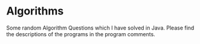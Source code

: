 # Algorithms
Some random Algorithm Questions which I have solved in Java. Please find the descriptions of the programs in the program comments.
